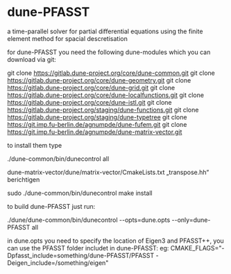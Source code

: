 # dune-PFASST
a time-parallel solver for partial differential equations using the finite element method for spacial descretisation

for dune-PFASST you need the following dune-modules which you can download via git:

git clone https://gitlab.dune-project.org/core/dune-common.git
git clone https://gitlab.dune-project.org/core/dune-geometry.git
git clone https://gitlab.dune-project.org/core/dune-grid.git
git clone https://gitlab.dune-project.org/core/dune-localfunctions.git
git clone https://gitlab.dune-project.org/core/dune-istl.git
git clone https://gitlab.dune-project.org/staging/dune-functions.git
git clone https://gitlab.dune-project.org/staging/dune-typetree
git clone https://git.imp.fu-berlin.de/agnumpde/dune-fufem.git
git clone https://git.imp.fu-berlin.de/agnumpde/dune-matrix-vector.git

to install them type 

./dune-common/bin/dunecontrol all

dune-matrix-vector/dune/matrix-vector/CmakeLists.txt   „transpose.hh“ berichtigen

sudo ./dune-common/bin/dunecontrol make install

to build dune-PFASST just run:

./dune/dune-common/bin/dunecontrol --opts=dune.opts --only=dune-PFASST all

in dune.opts you need to specify the location of Eigen3 and PFASST++, you can use the PFASST folder includet in dune-PFASST:
eg: 
CMAKE_FLAGS="-Dpfasst_include=something/dune-PFASST/PFASST -Deigen_include=/something/eigen"

